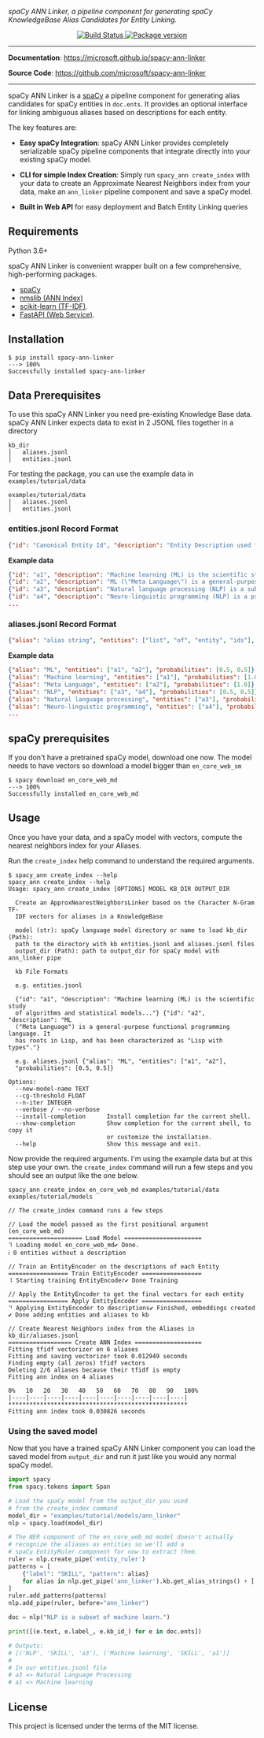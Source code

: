 <!-- <p align="center">
  <a href="https://microsoft.github.io/spacy-ann-linker"><img src="https://typer.tiangolo.com/img/logo-margin/logo-margin-vectoar.svg" alt="spaCy ANN Linker"></a>
</p> -->
<p>
    <em>spaCy ANN Linker, a pipeline component for generating spaCy KnowledgeBase Alias Candidates for Entity Linking.</em>
</p>
<p align="center">
<a href="https://dev.azure.com/kakh/spacy-ann-linker/_apis/build/status/microsoft.spacy-ann-linker?branchName=master" target="_blank">
    <img src="https://dev.azure.com/kakh/spacy-ann-linker/_apis/build/status/microsoft.spacy-ann-linker?branchName=master" alt="Build Status">
</a>
<a href="https://pypi.org/project/spacy-ann-linker" target="_blank">
    <img src="https://badge.fury.io/py/spacy-ann-linker.svg" alt="Package version">
</a>
</p>

---

**Documentation**: <a href="https://microsoft.github.io/spacy-ann-linker" target="_blank">https://microsoft.github.io/spacy-ann-linker</a>

**Source Code**: <a href="https://github.com/microsoft/spacy-ann-linker" target="_blank">https://github.com/microsoft/spacy-ann-linker</a>

---

spaCy ANN Linker is a <a href="https://github.com/explosion/spaCy" target="_blank">spaCy</a> a pipeline component for generating alias candidates for spaCy entities in `doc.ents`. It provides an optional interface for linking ambiguous aliases based on descriptions for each entity.

The key features are:

* **Easy spaCy Integration**: spaCy ANN Linker provides completely serializable spaCy pipeline components that integrate directly into your existing spaCy model.
* **CLI for simple Index Creation**: Simply run `spacy_ann create_index` with your data to create an Approximate Nearest Neighbors index from your data, make an `ann_linker` pipeline component and save a spaCy model.

* **Built in Web API** for easy deployment and Batch Entity Linking queries

## Requirements

Python 3.6+

spaCy ANN Linker is convenient wrapper built on a few comprehensive, high-performing packages.

* <a href="https://spacy.io" class="external-link" target="_blank">spaCy</a>
* <a href="https://github.com/nmslib/nmslib" class="external-link" target="_blank">nmslib (ANN Index)</a>
* <a href="https://scikit-learn.org/stable/" class="external-link" target="_blank">scikit-learn (TF-IDF)</a>.
* <a href="https://fastapi.tiangolo.com" class="external-link" target="_blank">FastAPI (Web Service)</a>.

## Installation

<div class="termy">

```console
$ pip install spacy-ann-linker
---> 100%
Successfully installed spacy-ann-linker
```

</div>

## Data Prerequisites

To use this spaCy ANN Linker you need pre-existing Knowledge Base data.
spaCy ANN Linker expects data to exist in 2 JSONL files together in a directory

```
kb_dir
│   aliases.jsonl
│   entities.jsonl
```

For testing the package, you can use the example data in `examples/tutorial/data`

```
examples/tutorial/data
│   aliases.jsonl
│   entities.jsonl
```

### **entities.jsonl Record Format**

```json
{"id": "Canonical Entity Id", "description": "Entity Description used for Disambiguation"}
```

**Example data**
```json
{"id": "a1", "description": "Machine learning (ML) is the scientific study of algorithms and statistical models..."}
{"id": "a2", "description": "ML (\"Meta Language\") is a general-purpose functional programming language. It has roots in Lisp, and has been characterized as \"Lisp with types\"."}
{"id": "a3", "description": "Natural language processing (NLP) is a subfield of linguistics, computer science, information engineering, and artificial intelligence concerned with the interactions between computers and human (natural) languages, in particular how to program computers to process and analyze large amounts of natural language data."}
{"id": "a4", "description": "Neuro-linguistic programming (NLP) is a pseudoscientific approach to communication, personal development, and psychotherapy created by Richard Bandler and John Grinder in California, United States in the 1970s."}
...
```

### **aliases.jsonl Record Format**

```json
{"alias": "alias string", "entities": ["list", "of", "entity", "ids"], "probabilities": [0.5, 0.5]}
```

**Example data**
```json
{"alias": "ML", "entities": ["a1", "a2"], "probabilities": [0.5, 0.5]}
{"alias": "Machine learning", "entities": ["a1"], "probabilities": [1.0]}
{"alias": "Meta Language", "entities": ["a2"], "probabilities": [1.0]}
{"alias": "NLP", "entities": ["a3", "a4"], "probabilities": [0.5, 0.5]}
{"alias": "Natural language processing", "entities": ["a3"], "probabilities": [1.0]}
{"alias": "Neuro-linguistic programming", "entities": ["a4"], "probabilities": [1.0]}
...
```

## spaCy prerequisites

If you don't have a pretrained spaCy model, download one now. The model needs to have vectors
so download a model bigger than `en_core_web_sm`


<div class="termy">

```console
$ spacy download en_core_web_md
---> 100%
Successfully installed en_core_web_md
```

</div>

## Usage

Once you have your data, and a spaCy model with vectors, compute the nearest neighbors index for your Aliases.

Run the `create_index` help command to understand the required arguments.

<div class="termy">

```console
$ spacy_ann create_index --help 
spacy_ann create_index --help
Usage: spacy_ann create_index [OPTIONS] MODEL KB_DIR OUTPUT_DIR

  Create an ApproxNearestNeighborsLinker based on the Character N-Gram TF-
  IDF vectors for aliases in a KnowledgeBase

  model (str): spaCy language model directory or name to load kb_dir (Path):
  path to the directory with kb entities.jsonl and aliases.jsonl files
  output_dir (Path): path to output_dir for spaCy model with ann_linker pipe

  kb File Formats

  e.g. entities.jsonl

  {"id": "a1", "description": "Machine learning (ML) is the scientific study
  of algorithms and statistical models..."} {"id": "a2", "description": "ML
  ("Meta Language") is a general-purpose functional programming language. It
  has roots in Lisp, and has been characterized as "Lisp with types"."}

  e.g. aliases.jsonl {"alias": "ML", "entities": ["a1", "a2"],
  "probabilities": [0.5, 0.5]}

Options:
  --new-model-name TEXT
  --cg-threshold FLOAT
  --n-iter INTEGER
  --verbose / --no-verbose
  --install-completion      Install completion for the current shell.
  --show-completion         Show completion for the current shell, to copy it
                            or customize the installation.
  --help                    Show this message and exit.
```

</div>

Now provide the required arguments. I'm using the example data but at this step use your own.
the `create_index` command will run a few steps and you should see an output like the one below.

<div class="termy">

```console
spacy_ann create_index en_core_web_md examples/tutorial/data examples/tutorial/models

// The create_index command runs a few steps

// Load the model passed as the first positional argument (en_core_web_md)
===================== Load Model ======================
⠹ Loading model en_core_web_md✔ Done.
ℹ 0 entities without a description

// Train an EntityEncoder on the descriptions of each Entity
================= Train EntityEncoder =================
⠸ Starting training EntityEncoder✔ Done Training

// Apply the EntityEncoder to get the final vectors for each entity
================= Apply EntityEncoder =================
⠙ Applying EntityEncoder to descriptions✔ Finished, embeddings created
✔ Done adding entities and aliases to kb

// Create Nearest Neighbors index from the Aliases in kb_dir/aliases.jsonl
================== Create ANN Index ===================
Fitting tfidf vectorizer on 6 aliases
Fitting and saving vectorizer took 0.012949 seconds
Finding empty (all zeros) tfidf vectors
Deleting 2/6 aliases because their tfidf is empty
Fitting ann index on 4 aliases

0%   10   20   30   40   50   60   70   80   90   100%
|----|----|----|----|----|----|----|----|----|----|
***************************************************
Fitting ann index took 0.030826 seconds

```
</div>


### Using the saved model

Now that you have a trained spaCy ANN Linker component you can load the saved model from `output_dir` and run
it just like you would any normal spaCy model.

```Python
import spacy
from spacy.tokens import Span

# Load the spaCy model from the output_dir you used
# from the create_index command
model_dir = "examples/tutorial/models/ann_linker"
nlp = spacy.load(model_dir)

# The NER component of the en_core_web_md model doesn't actually
# recognize the aliases as entities so we'll add a 
# spaCy EntityRuler component for now to extract them.
ruler = nlp.create_pipe('entity_ruler')
patterns = [
    {"label": "SKILL", "pattern": alias}
    for alias in nlp.get_pipe('ann_linker').kb.get_alias_strings() + ['machine learn']
]
ruler.add_patterns(patterns)
nlp.add_pipe(ruler, before="ann_linker")

doc = nlp("NLP is a subset of machine learn.")

print([(e.text, e.label_, e.kb_id_) for e in doc.ents])

# Outputs:
# [('NLP', 'SKILL', 'a3'), ('Machine learning', 'SKILL', 'a1')]
#
# In our entities.jsonl file
# a3 => Natural Language Processing
# a1 => Machine learning
```


<!-- 
### Recap

In summary, you declare **once** the types of parameters (*arguments* and *options*) as function parameters.

You do that with standard modern Python types.

You don't have to learn a new syntax, the methods or classes of a specific library, etc.

Just standard **Python 3.6+**.

For example, for an `int`:

```Python
total: int
```

or for a `bool` flag:

```Python
force: bool
```

And similarly for **files**, **paths**, **enums** (choices), etc. And there are tools to create **groups of subcommands**, add metadata, extra **validation**, etc.

**You get**: great editor support, including **completion** and **type checks** everywhere.

**Your users get**: automatic **`--help`**, (optional) **autocompletion** in their terminal (Bash, Zsh, Fish, PowerShell).

For a more complete example including more features, see the <a href="https://typer.tiangolo.com/tutorial/">Tutorial - User Guide</a>.

## Optional Dependencies

Typer uses <a href="https://click.palletsprojects.com/" class="external-link" target="_blank">Click</a> internally. That's the only dependency.

But you can also install extras:

* <a href="https://pypi.org/project/colorama/" class="external-link" target="_blank"><code>colorama</code></a>: and Click will automatically use it to make sure your terminal's colors always work correctly, even in Windows.
    * Then you can use any tool you want to output your terminal's colors in all the systems, including the integrated `typer.style()` and `typer.secho()` (provided by Click).
    * Or any other tool, e.g. <a href="https://pypi.org/project/wasabi/" class="external-link" target="_blank"><code>wasabi</code></a>, <a href="https://github.com/erikrose/blessings" class="external-link" target="_blank"><code>blessings</code></a>.
* <a href="https://github.com/click-contrib/click-completion" class="external-link" target="_blank"><code>click-completion</code></a>: and Typer will automatically configure it to provide completion for all the shells, including installation commands.

You can install `typer` with `colorama` and `click-completion` with `pip install typer[all]`.

## Other tools and plug-ins

Click has many plug-ins available that you can use. And there are many tools that help with command line applications that you can use as well, even if they are not related to Typer or Click.

For example:

* <a href="https://github.com/click-contrib/click-spinner" class="external-link" target="_blank"><code>click-spinner</code></a>: to show the user that you are loading data. A Click plug-in.
    * There are several other Click plug-ins at <a href="https://github.com/click-contrib" class="external-link" target="_blank">click-contrib</a> that you can explore.
* <a href="https://pypi.org/project/tabulate/" class="external-link" target="_blank"><code>tabulate</code></a>: to automatically display tabular data nicely. Independent of Click or typer.
* etc... you can re-use many of the great available tools for building CLIs. -->

## License

This project is licensed under the terms of the MIT license.
